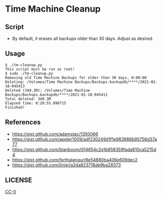# Time Machine Cleanup

## Script

- By default, it erases all backups older than 30 days. Adjust as desired.

## Usage

```console
$ ./tm-cleanup.py
This script must be run as root!
$ sudo ./tm-cleanup.py
Removing old Time Machine Backups for older than 30 days, 0:00:00
Deleting: /Volumes/Time Machine Backups/Backups.backupdb/****/2021-01-18-045413
Deleted (349.3M): /Volumes/Time Machine Backups/Backups.backupdb/****/2021-01-18-045413
Total deleted: 349.3M
Elapsed time: 0:28:55.890715
Finished!
```

## References

- <https://gist.github.com/adamstac/1350066>
- <https://gist.github.com/appler1009/adf230249d1f1e983986b95756d37a77>
- <https://gist.github.com/blanboom/014654c2e1b858359fada810ca5215d4>
- <https://gist.github.com/ferthalangur/8e54880ba406e609dec2>
- <https://gist.github.com/linjer/a2da823718de9ba28373>

## LICENSE

[CC-0](LICENSE)
